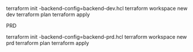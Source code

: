 terraform init -backend-config=backend-dev.hcl
terraform workspace new dev
terraform plan
terraform apply

PRD

terraform init -backend-config=backend-prd.hcl
terraform workspace new prd
terraform plan
terraform apply